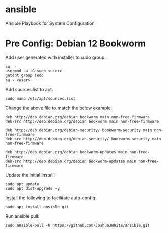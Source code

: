 # ansible
Ansible Playbook for System Configuration

# Pre Config: Debian 12 Bookworm
Add user generated with installer to sudo group:
```
su  -
usermod -a -G sudo <user>
getent group sudo
su - <user>
```

Add sources list to apt:
```
sudo nano /etc/apt/sources.list
```

Change the above file to match the below example:
```
deb http://deb.debian.org/debian bookworm main non-free-firmware
deb-src http://deb.debian.org/debian bookworm main non-free-firmware

deb http://deb.debian.org/debian-security/ bookworm-security main non-free-firmware
deb-src http://deb.debian.org/debian-security/ bookworm-security main non-free-firmware

deb http://deb.debian.org/debian bookworm-updates main non-free-firmware
deb-src http://deb.debian.org/debian bookworm-updates main non-free-firmware
```

Update the initial install:
```
sudo apt update
sudo apt dist-upgrade -y
```

Install the following to facilitate auto-config:
```
sudo apt install ansible git
```

Run ansible pull:
```
sudo ansible-pull -U https://github.com/JoshuaJWhite/ansible.git
```
